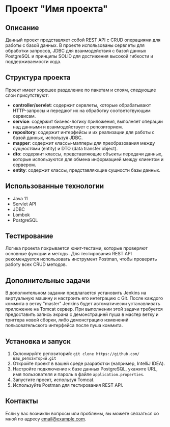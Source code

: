 # Проект "Имя проекта"

## Описание
Данный проект представляет собой REST API с CRUD операциями для работы с базой данных. В проекте использованы сервлеты для обработки запросов, JDBC для взаимодействия с базой данных PostgreSQL и принципы SOLID для достижения высокой гибкости и поддерживаемости кода.

## Структура проекта
Проект имеет хорошее разделение по пакетам и слоям, следующие слои присутствуют:

- **controller/servlet**: содержит сервлеты, которые обрабатывают HTTP-запросы и передают их на обработку соответствующим сервисам.
- **service**: содержит бизнес-логику приложения, выполняет операции над данными и взаимодействует с репозиторием.
- **repository**: содержит интерфейсы и их реализации для работы с базой данных, используя JDBC.
- **mapper**: содержит классы-мапперы для преобразования между сущностями (entity) и DTO (data transfer object).
- **dto**: содержит классы, представляющие объекты передачи данных, которые используются для обмена информацией между клиентом и сервером.
- **entity**: содержит классы, представляющие сущности базы данных.

## Использованные технологии
- Java 11
- Servlet API
- JDBC
- Lombok
- PostgreSQL

## Тестирование
Логика проекта покрывается юнит-тестами, которые проверяют основные функции и методы. Для тестирования REST API рекомендуется использовать инструмент Postman, чтобы проверить работу всех CRUD методов.

## Дополнительные задачи
В дополнительном задании предлагается установить Jenkins на виртуальную машину и настроить его интеграцию с Git. После каждого коммита в ветку "master" Jenkins будет автоматически устанавливать приложение на Tomcat сервер. При выполнении этой задачи требуется предоставить запись экрана с демонстрацией пуша в мастер ветку и триггера новой сборки, либо демонстрацию изменений пользовательского интерфейса после пуша коммита.

## Установка и запуск
1. Склонируйте репозиторий: `git clone https://github.com/ваш_репозиторий.git`
2. Откройте проект в вашей среде разработки (например, IntelliJ IDEA).
3. Настройте подключение к базе данных PostgreSQL, укажите URL, имя пользователя и пароль в файле `application.properties`.
4. Запустите проект, используя Tomcat.
5. Используйте Postman для тестирования REST API.

## Контакты
Если у вас возникли вопросы или проблемы, вы можете связаться со мной по адресу email@example.com.

